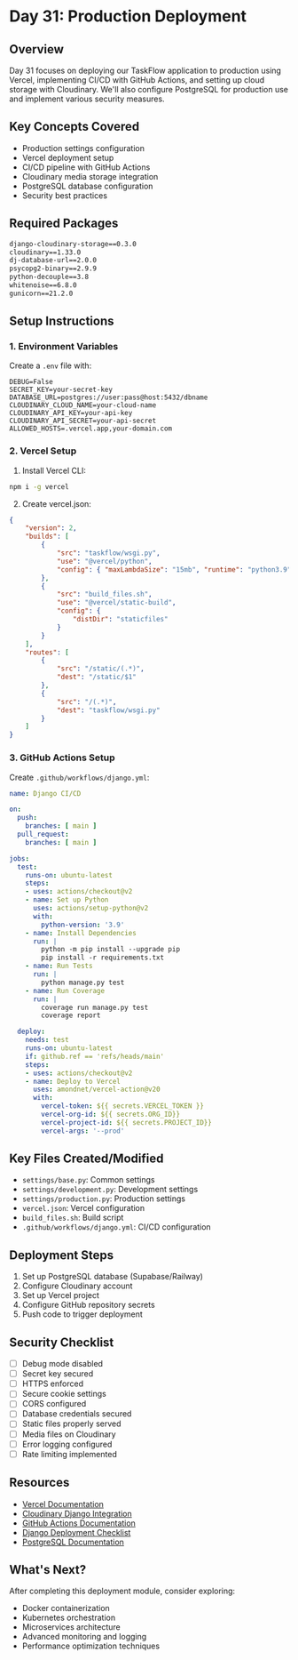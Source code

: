 # Day 31: Production Deployment

## Overview
Day 31 focuses on deploying our TaskFlow application to production using Vercel, implementing CI/CD with GitHub Actions, and setting up cloud storage with Cloudinary. We'll also configure PostgreSQL for production use and implement various security measures.

## Key Concepts Covered
- Production settings configuration
- Vercel deployment setup
- CI/CD pipeline with GitHub Actions
- Cloudinary media storage integration
- PostgreSQL database configuration
- Security best practices

## Required Packages
```txt
django-cloudinary-storage==0.3.0
cloudinary==1.33.0
dj-database-url==2.0.0
psycopg2-binary==2.9.9
python-decouple==3.8
whitenoise==6.8.0
gunicorn==21.2.0
```

## Setup Instructions

### 1. Environment Variables
Create a `.env` file with:
```plaintext
DEBUG=False
SECRET_KEY=your-secret-key
DATABASE_URL=postgres://user:pass@host:5432/dbname
CLOUDINARY_CLOUD_NAME=your-cloud-name
CLOUDINARY_API_KEY=your-api-key
CLOUDINARY_API_SECRET=your-api-secret
ALLOWED_HOSTS=.vercel.app,your-domain.com
```

### 2. Vercel Setup
1. Install Vercel CLI:
```bash
npm i -g vercel
```

2. Create vercel.json:
```json
{
    "version": 2,
    "builds": [
        {
            "src": "taskflow/wsgi.py",
            "use": "@vercel/python",
            "config": { "maxLambdaSize": "15mb", "runtime": "python3.9" }
        },
        {
            "src": "build_files.sh",
            "use": "@vercel/static-build",
            "config": {
                "distDir": "staticfiles"
            }
        }
    ],
    "routes": [
        {
            "src": "/static/(.*)",
            "dest": "/static/$1"
        },
        {
            "src": "/(.*)",
            "dest": "taskflow/wsgi.py"
        }
    ]
}
```

### 3. GitHub Actions Setup
Create `.github/workflows/django.yml`:
```yaml
name: Django CI/CD

on:
  push:
    branches: [ main ]
  pull_request:
    branches: [ main ]

jobs:
  test:
    runs-on: ubuntu-latest
    steps:
    - uses: actions/checkout@v2
    - name: Set up Python
      uses: actions/setup-python@v2
      with:
        python-version: '3.9'
    - name: Install Dependencies
      run: |
        python -m pip install --upgrade pip
        pip install -r requirements.txt
    - name: Run Tests
      run: |
        python manage.py test
    - name: Run Coverage
      run: |
        coverage run manage.py test
        coverage report

  deploy:
    needs: test
    runs-on: ubuntu-latest
    if: github.ref == 'refs/heads/main'
    steps:
    - uses: actions/checkout@v2
    - name: Deploy to Vercel
      uses: amondnet/vercel-action@v20
      with:
        vercel-token: ${{ secrets.VERCEL_TOKEN }}
        vercel-org-id: ${{ secrets.ORG_ID}}
        vercel-project-id: ${{ secrets.PROJECT_ID}}
        vercel-args: '--prod'
```

## Key Files Created/Modified
- `settings/base.py`: Common settings
- `settings/development.py`: Development settings
- `settings/production.py`: Production settings
- `vercel.json`: Vercel configuration
- `build_files.sh`: Build script
- `.github/workflows/django.yml`: CI/CD configuration

## Deployment Steps
1. Set up PostgreSQL database (Supabase/Railway)
2. Configure Cloudinary account
3. Set up Vercel project
4. Configure GitHub repository secrets
5. Push code to trigger deployment

## Security Checklist
- [ ] Debug mode disabled
- [ ] Secret key secured
- [ ] HTTPS enforced
- [ ] Secure cookie settings
- [ ] CORS configured
- [ ] Database credentials secured
- [ ] Static files properly served
- [ ] Media files on Cloudinary
- [ ] Error logging configured
- [ ] Rate limiting implemented

## Resources
- [Vercel Documentation](https://vercel.com/docs)
- [Cloudinary Django Integration](https://cloudinary.com/documentation/django_integration)
- [GitHub Actions Documentation](https://docs.github.com/en/actions)
- [Django Deployment Checklist](https://docs.djangoproject.com/en/stable/howto/deployment/checklist/)
- [PostgreSQL Documentation](https://www.postgresql.org/docs/)

## What's Next?
After completing this deployment module, consider exploring:
- Docker containerization
- Kubernetes orchestration
- Microservices architecture
- Advanced monitoring and logging
- Performance optimization techniques 